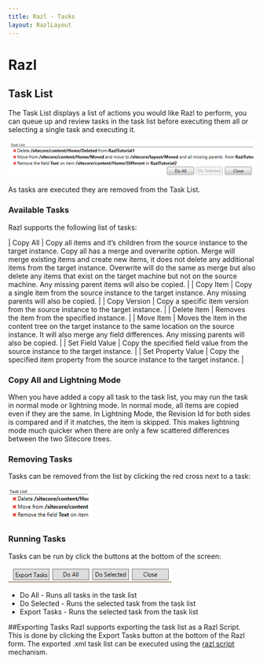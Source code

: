 ```yaml
---
title: Razl - Tasks
layout: RazlLayout
---
```


# Razl

## Task List

The Task List displays a list of actions you would like Razl to perform, you can queue up and review tasks in the task list before executing them all or selecting a single task and executing it.

![](/Images/Razl/task1.PNG)

As tasks are executed they are removed from the Task List.

### Available Tasks

Razl supports the following list of tasks:

| Copy All | Copy all items and it’s children from the source instance to the target instance. Copy all has a merge and overwrite option. Merge will merge existing items and create new items, it does not delete any additional items from the target instance. Overwrite will do the same as merge but also delete any items that exist on the target machine but not on the source machine. Any missing parent items will also be copied. | 
| Copy Item | Copy a single item from the source instance to the target instance. Any missing parents will also be copied. | 
| Copy Version | Copy a specific item version from the source instance to the target instance. | 
| Delete Item | Removes the item from the specified instance. | 
| Move Item | Moves the item in the content tree on the target instance to the same location on the source instance. It will also merge any field differences. Any missing parents will also be copied. |
| Set Field Value | Copy the specified field value from the source instance to the target instance. | 
| Set Property Value | Copy the specified item property from the source instance to the target instance. | 

### Copy All and Lightning Mode

When you have added a copy all task to the task list, you may run the task in normal mode or lightning mode. In normal mode, all items are copied even if they are the same. In Lightning Mode, the Revision Id for both sides is compared and if it matches, the item is skipped. This makes lightning mode much quicker when there are only a few scattered differences between the two Sitecore trees.

### Removing Tasks

Tasks can be removed from the list by clicking the red cross next to a task:

![](/Images/Razl/task2.PNG)

### Running Tasks

Tasks can be run by click the buttons at the bottom of the screen:

![](/Images/Razl/task3.PNG)

* Do All - Runs all tasks in the task list
* Do Selected - Runs the selected task from the task list
* Export Tasks - Runs the selected task from the task list

##Exporting Tasks
Razl supports exporting the task list as a Razl Script. This is done by clicking the Export Tasks button at the 
bottom of the Razl form. The exported .xml task list can be executed using the [razl script](http://hedgehogdevelopment.github.io/razl/script.html) mechanism.
